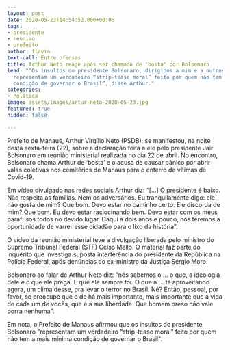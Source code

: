 ```yaml
---
layout: post
date: 2020-05-23T14:54:52.000+00:00
tags:
- presidente
- reuniao
- prefeito
author: flavia
text-call: Entre ofensas
title: Arthur Neto reage após ser chamado de 'bosta' por Bolsonaro
lead: "“Os insultos do presidente Bolsonaro, dirigidos a mim e a outros homens públicos,
  representam um verdadeiro “strip-tease moral” feito por quem não tem a mais mínima
  condição de governar o Brasil”, disse Arthur."
categories:
- Politica
image: assets/images/artur-neto-2020-05-23.jpg
featured: true
hidden: false

---
```

Prefeito de Manaus, Arthur Virgílio Neto (PSDB), se manifestou, na noite desta sexta-feira (22), sobre a declaração feita a ele pelo presidente Jair Bolsonaro em reunião ministerial realizada no dia 22 de abril. No encontro, Bolsonaro chama Arthur de ‘bosta’ e o acusa de causar pânico por abrir valas coletivas nos cemitérios de Manaus para o enterro de vítimas de Covid-19.

Em vídeo divulgado nas redes sociais Arthur diz: “\[...\] O presidente é baixo. Não respeita as famílias. Nem os adversários. Eu tranquilamente digo: ele não gosta de mim? Que bom. Devo estar no caminho certo. Ele discorda de mim? Que bom. Eu devo estar raciocinando bem. Devo estar com os meus parafusos todos no devido lugar. Daqui a dois anos e pouco, nós teremos a oportunidade de varrer esse cidadão para o lixo da história”.

O vídeo da reunião ministerial teve a divulgação liberada pelo ministro do Supremo Tribunal Federal (STF) Celso Mello. O material faz parte do inquérito que investiga suposta interferência do presidente da República na Polícia Federal, após denúncias do ex-ministro da Justiça Sérgio Moro.

Bolsonaro ao falar de Arthur Neto diz: "nós sabemos o ... o que, a ideologia dele e o que ele prega. E que ele sempre foi. O que a ... tá aproveitando agora, um clima desse, pra levar o terror no Brasil. Né? Então, pessoal, por favor, se preocupe que o de há mais importante, mais importante que a vida de cada um de vocês, que é a sua liberdade. Que homem preso não vale porra nenhuma".

Em nota, o Prefeito de Manaus afirmou que os insultos do presidente Bolsonaro "representam um verdadeiro “strip-tease moral” feito por quem não tem a mais mínima condição de governar o Brasil".